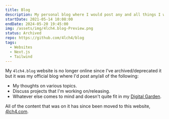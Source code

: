 ```yaml
---
title: Blog
description: My personal blog where I would post any and all things I wanted to share.
startDate: 2021-05-14 10:08:00
endDate: 2024-05-20 19:45:00
img: /assets/img/4lch4.blog-Preview.png
status: Archived
repo: https://github.com/4lch4/blog
tags:
  - Websites
  - Next.js
  - Tailwind
---
```


My `4lch4.blog` website is no longer online since I've archived/deprecated it but it was my official blog where I'd post any/all of the following:

- My thoughts on various topics.
- Discuss projects that I'm working on/releasing.
- Whatever else comes to mind and doesn't quite fit in my [Digital Garden][0].

All of the content that was on it has since been moved to this website, [4lch4.com][1].

[0]: /projects/digital-garden
[1]: /projects/homepage
